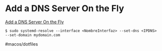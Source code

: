 # Add a DNS Server On the Fly

[Add a DNS Server On the Fly](https://www.commandlinefu.com/commands/browse/25/50/75/100)

`$ sudo systemd-resolve --interface <NombreInterfaz> --set-dns <IPDNS> --set-domain mydomain.com`



#macos/dotfiles	